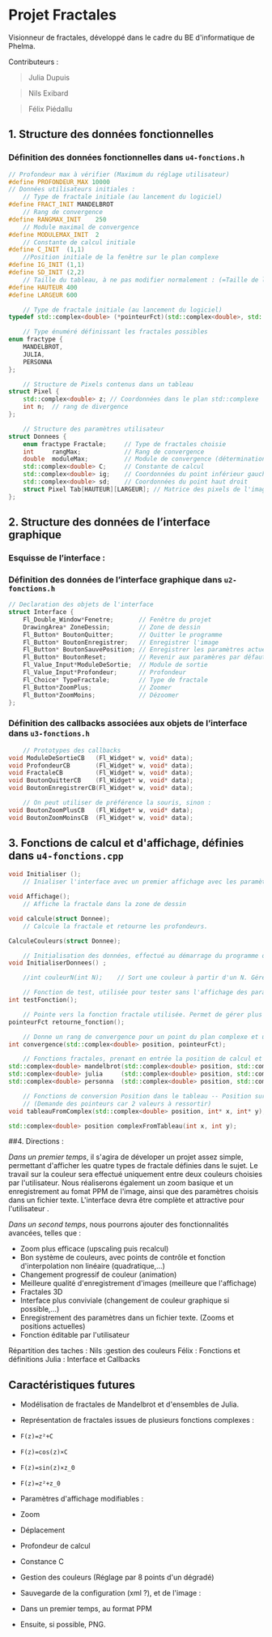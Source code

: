 Projet Fractales
======

Visionneur de fractales, développé dans le cadre du BE d'informatique de Phelma.

Contributeurs :

> Julia Dupuis

> Nils Exibard

> Félix Piédallu

## 1. Structure des données fonctionnelles

### Définition des données fonctionnelles dans ``u4-fonctions.h``
```c++
// Profondeur max à vérifier (Maximum du réglage utilisateur)
#define PROFONDEUR_MAX 10000
// Données utilisateurs initiales :
    // Type de fractale initiale (au lancement du logiciel)
#define FRACT_INIT MANDELBROT
    // Rang de convergence
#define RANGMAX_INIT    250
    // Module maximal de convergence
#define MODULEMAX_INIT  2
    // Constante de calcul initiale
#define C_INIT  (1,1)
    //Position initiale de la fenêtre sur le plan complexe
#define IG_INIT (1,1)
#define SD_INIT (2,2)
    // Taille du tableau, à ne pas modifier normalement : (=Taille de la fenêtre d'affichage en pixels)
#define HAUTEUR 400
#define LARGEUR 600

    // Type de fractale initiale (au lancement du logiciel)
typedef std::complex<double> (*pointeurFct)(std::complex<double>, std::complex<double>);

    // Type énuméré définissant les fractales possibles
enum fractype {
    MANDELBROT,
    JULIA,
    PERSONNA
};

    // Structure de Pixels contenus dans un tableau
struct Pixel {
    std::complex<double> z; // Coordonnées dans le plan std::complexe
    int n;  // rang de divergence
};

    // Structure des paramètres utilisateur
struct Donnees {
    enum fractype Fractale;     // Type de fractales choisie
    int     rangMax;            // Rang de convergence
    double  moduleMax;          // Module de convergence (détermination de la convergence on non de la fonction)
    std::complex<double> C;     // Constante de calcul
    std::complex<double> ig;    // Coordonnées du point inférieur gauche
    std::complex<double> sd;    // Coordonnées du point haut droit
    struct Pixel Tab[HAUTEUR][LARGEUR]; // Matrice des pixels de l'image.
};
```

## 2. Structure des données de l’interface graphique

### Esquisse de l’interface :
### Définition des données de l’interface graphique dans ``u2-fonctions.h``

```c++
// Declaration des objets de l'interface
struct Interface {
    Fl_Double_Window*Fenetre;       // Fenêtre du projet
    DrawingArea* ZoneDessin;        // Zone de dessin
    Fl_Button* BoutonQuitter;       // Quitter le programme
    Fl_Button* BoutonEnregistrer;   // Enregistrer l'image
    Fl_Button* BoutonSauvePosition; // Enregistrer les paramètres actuels
    Fl_Button* BoutonReset;         // Revenir aux paramères par défaut
    Fl_Value_Input*ModuleDeSortie;  // Module de sortie
    Fl_Value_Input*Profondeur;      // Profondeur
    Fl_Choice* TypeFractale;        // Type de fractale
    Fl_Button*ZoomPlus;             // Zoomer
    Fl_Button*ZoomMoins;            // Dézoomer
};
```

### Définition des callbacks associées aux objets de l’interface dans ``u3-fonctions.h``
```c++
    // Prototypes des callbacks
void ModuleDeSortieCB   (Fl_Widget* w, void* data);
void ProfondeurCB       (Fl_Widget* w, void* data);
void FractaleCB         (Fl_Widget* w, void* data);
void BoutonQuitterCB    (Fl_Widget* w, void* data);
void BoutonEnregistrerCB(Fl_Widget* w, void* data);

    // On peut utiliser de préférence la souris, sinon :
void BoutonZoomPlusCB   (Fl_Widget* w, void* data);
void BoutonZoomMoinsCB  (Fl_Widget* w, void* data);
```

## 3. Fonctions de calcul et d'affichage, définies dans ``u4-fonctions.cpp``
```c++
void Initialiser ();
    // Inialiser l'interface avec un premier affichage avec les paramètres par défaut

void Affichage();
    // Affiche la fractale dans la zone de dessin

void calcule(struct Donnee);
    // Calcule la fractale et retourne les profondeurs.

CalculeCouleurs(struct Donnee);

    // Initialisation des données, effectué au démarrage du programme ou au reset des paramètres
void InitialiserDonnees() ;

    //int couleurN(int N);    // Sort une couleur à partir d'un N. Géré par Nils ?

    // Fonction de test, utilisée pour tester sans l'affichage des paramètres sensibles
int testFonction();

    // Pointe vers la fonction fractale utilisée. Permet de gérer plus facilement les différents types.
pointeurFct retourne_fonction();

    // Donne un rang de convergence pour un point du plan complexe et une fonction
int convergence(std::complex<double> position, pointeurFct);

    // Fonctions fractales, prenant en entrée la position de calcul et le terme Zn de calcul de convergence
std::complex<double> mandelbrot(std::complex<double> position, std::complex<double> z);
std::complex<double> julia     (std::complex<double> position, std::complex<double> z);
std::complex<double> personna  (std::complex<double> position, std::complex<double> z);

    // Fonctions de conversion Position dans le tableau -- Position sur le plan complexe
    // (Demande des pointeurs car 2 valeurs à ressortir)
void tableauFromComplex(std::complex<double> position, int* x, int* y);

std::complex<double> position complexFromTableau(int x, int y);

```

##4. Directions :

*Dans un premier temps*, il s'agira de déveloper un projet assez simple, permettant d'afficher les quatre types de fractale définies dans le sujet.
Le travail sur la couleur sera effectué uniquement entre deux couleurs choisies par l'utilisateur.
Nous réaliserons également un zoom basique et un enregistrement au fomat PPM de l'image, ainsi que des paramètres choisis dans un fichier texte.
L'interface devra être complète et attractive pour l'utilisateur .


*Dans un second temps*, nous pourrons ajouter des fonctionnalités avancées, telles que :

* Zoom plus efficace (upscaling puis recalcul)
* Bon système de couleurs, avec points de contrôle et fonction d'interpolation non linéaire (quadratique,…)
* Changement progressif de couleur (animation)
* Meilleure qualité d'enregistrement d'images (meilleure que l'affichage)
* Fractales 3D
* Interface plus conviviale (changement de couleur graphique si possible,…)
* Enregistrement des paramètres dans un fichier texte. (Zooms et positions actuelles)
* Fonction éditable par l'utilisateur


Répartition des taches :
    Nils :gestion des couleurs
    Félix : Fonctions et définitions
    Julia : Interface et Callbacks







Caractéristiques futures
----------------
* Modélisation de fractales de Mandelbrot et d'ensembles de Julia.

* Représentation de fractales issues de plusieurs fonctions complexes :
 * ``F(z)=z²+C``
 * ``F(z)=cos(z)×C``
 * ``F(z)=sin(z)×z_0``
 * ``F(z)=z²+z_0``

* Paramètres d'affichage modifiables :
 * Zoom
 * Déplacement
 * Profondeur de calcul
 * Constance C

* Gestion des couleurs (Réglage par 8 points d'un dégradé)

* Sauvegarde de la configuration (xml ?), et de l'image :
 * Dans un premier temps, au format PPM
 * Ensuite, si possible, PNG.